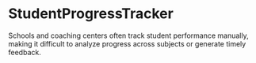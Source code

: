 # StudentProgressTracker
Schools and coaching centers often track student performance manually, making it difficult to analyze progress across subjects or generate timely feedback.
